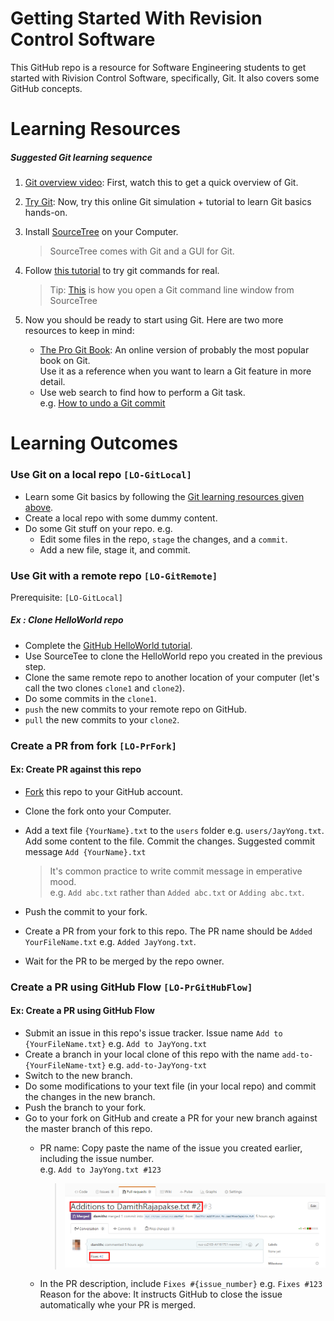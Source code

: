 # Getting Started With Revision Control Software

This GitHub repo is a resource for Software Engineering students to get started with Rivision Control Software, 
specifically, Git. It also covers some GitHub concepts.

# Learning Resources

##### Suggested Git learning sequence

1. [Git overview video](http://www.youtube.com/watch?v=v40b3ExbM0c): 
   First, watch this to get a quick overview of Git.  
2. [Try Git](https://try.github.io): Now, try this online Git simulation + tutorial 
   to learn Git basics hands-on.
3. Install [SourceTree](https://www.sourcetreeapp.com/) on your Computer.

   > SourceTree comes with Git and a GUI for Git.
4. Follow [this tutorial](https://www.atlassian.com/git/tutorials/setting-up-a-repository) to try git commands
   for real.

   > Tip: [This](https://confluence.atlassian.com/sourcetreekb/using-terminal-in-sourcetree-781398580.html)
   is how you open a Git command line window from SourceTree
5. Now you should be ready to start using Git. Here are two more resources to keep in mind:
   * [The Pro Git Book](http://git-scm.com/book): An online version of probably the
     most popular book on Git.<br>
     Use it as a reference when you want to learn a Git feature in more detail.
   * Use web search to find how to perform a Git task.<br>
     e.g. [How to undo a Git commit](https://git-scm.com/book/en/v2/Git-Basics-Undoing-Things)

# Learning Outcomes

### Use Git on a local repo `[LO-GitLocal]`

* Learn some Git basics by following the [Git learning resources given above](#learning-resources).
* Create a local repo with some dummy content.
* Do some Git stuff on your repo. e.g. 
  * Edit some files in the repo, `stage` the changes, and a `commit`.
  * Add a new file, stage it, and commit.  


### Use Git with a remote repo `[LO-GitRemote]`

Prerequisite: `[LO-GitLocal]`

##### Ex : Clone HelloWorld repo

* Complete the [GitHub HelloWorld tutorial](https://guides.github.com/activities/hello-world/).
* Use SourceTee to clone the HelloWorld repo you created in the previous step.
* Clone the same remote repo to another location of your computer 
  (let's call the two clones `clone1` and `clone2`).
* Do some commits in the `clone1`.  
* `push` the new commits to your remote repo on GitHub.
* `pull` the new commits to your `clone2`.

### Create a PR from fork `[LO-PrFork]`

#### Ex: Create PR against this repo

* [Fork](https://help.github.com/articles/fork-a-repo/) this repo to your GitHub account.
* Clone the fork onto your Computer.
* Add a text file `{YourName}.txt` to the `users` folder e.g. `users/JayYong.txt`. Add some content to the file. 
  Commit the changes. Suggested commit message `Add {YourName}.txt` 
  
  >It's common practice to write commit message in emperative mood.<br>
  e.g. `Add abc.txt` rather than `Added abc.txt` or `Adding abc.txt`.
* Push the commit to your fork.
* Create a PR from your fork to this repo. The PR name should be `Added YourFileName.txt` e.g. `Added JayYong.txt`.
* Wait for the PR to be merged by the repo owner.

### Create a PR using GitHub Flow `[LO-PrGitHubFlow]`

#### Ex: Create a PR using GitHub Flow

* Submit an issue in this repo's issue tracker. Issue name `Add to {YourFileName.txt}` 
  e.g. `Add to JayYong.txt`
* Create a branch in your local clone of this repo with the name `add-to-{YourFileName-txt}` 
  e.g. `add-to-JayYong-txt`
* Switch to the new branch.
* Do some modifications to your text file (in your local repo) and commit the changes in the new branch.
* Push the branch to your fork.
* Go to your fork on GitHub and create a PR for your new branch against the master branch of this repo.
  * PR name: Copy paste the name of the issue you created earlier, including the issue number. <br>
    e.g. `Add to JayYong.txt #123`

    > ![exmaple PR](/images/PrGithubFlow.png)
  * In the PR description, include `Fixes #{issue_number}` e.g. `Fixes #123`<br>
    Reason for the above: It instructs GitHub to close the issue automatically whe your PR is merged.
  